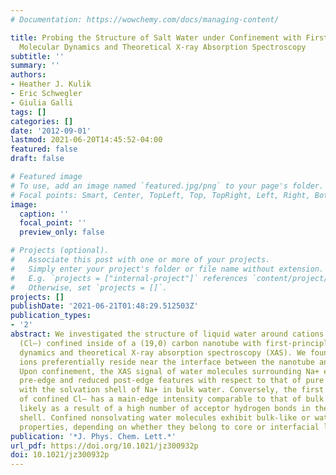```yaml
---
# Documentation: https://wowchemy.com/docs/managing-content/

title: Probing the Structure of Salt Water under Confinement with First-Principles
  Molecular Dynamics and Theoretical X-ray Absorption Spectroscopy
subtitle: ''
summary: ''
authors:
- Heather J. Kulik
- Eric Schwegler
- Giulia Galli
tags: []
categories: []
date: '2012-09-01'
lastmod: 2021-06-20T14:45:52-04:00
featured: false
draft: false

# Featured image
# To use, add an image named `featured.jpg/png` to your page's folder.
# Focal points: Smart, Center, TopLeft, Top, TopRight, Left, Right, BottomLeft, Bottom, BottomRight.
image:
  caption: ''
  focal_point: ''
  preview_only: false

# Projects (optional).
#   Associate this post with one or more of your projects.
#   Simply enter your project's folder or file name without extension.
#   E.g. `projects = ["internal-project"]` references `content/project/deep-learning/index.md`.
#   Otherwise, set `projects = []`.
projects: []
publishDate: '2021-06-21T01:48:29.512503Z'
publication_types:
- '2'
abstract: We investigated the structure of liquid water around cations (Na+) and anions
  (Cl–) confined inside of a (19,0) carbon nanotube with first-principles molecular
  dynamics and theoretical X-ray absorption spectroscopy (XAS). We found that the
  ions preferentially reside near the interface between the nanotube and the liquid.
  Upon confinement, the XAS signal of water molecules surrounding Na+ exhibits enhanced
  pre-edge and reduced post-edge features with respect to that of pure water, at variance
  with the solvation shell of Na+ in bulk water. Conversely, the first solvation shell
  of confined Cl– has a main-edge intensity comparable to that of bulk solvated Cl–,
  likely as a result of a high number of acceptor hydrogen bonds in the first solvation
  shell. Confined nonsolvating water molecules exhibit bulk-like or water-monomer-like
  properties, depending on whether they belong to core or interfacial layers, respectively.
publication: '*J. Phys. Chem. Lett.*'
url_pdf: https://doi.org/10.1021/jz300932p
doi: 10.1021/jz300932p
---
```

